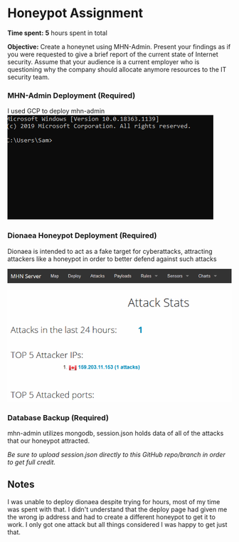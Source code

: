 # Honeypot Assignment

**Time spent:** **5** hours spent in total

**Objective:** Create a honeynet using MHN-Admin. Present your findings as if you were requested to give a brief report of the current state of Internet security. Assume that your audience is a current employer who is questioning why the company should allocate anymore resources to the IT security team.

### MHN-Admin Deployment (Required)


I used GCP to deploy mhn-admin
<img src="mhn-admin.gif">

### Dionaea Honeypot Deployment (Required)

Dionaea is intended to act as a fake target for cyberattacks, attracting attackers like a honeypot in order to better defend against such attacks

<img src="dionaea-honeypot.gif">

### Database Backup (Required) 

mhn-admin utilizes mongodb, session.json holds data of all of the attacks that our honeypot attracted.

*Be sure to upload session.json directly to this GitHub repo/branch in order to get full credit.*




## Notes

I was unable to deploy dionaea despite trying for hours, most of my time was spent with that. I didn't understand that the deploy page had given me the wrong ip address and had to create a different honeypot to get it to work. I only got one attack but all things considered I was happy to get just that.

